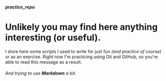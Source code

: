 ##### practice_repo

Unlikely you may find here anything interesting (or useful).
============================================================

I store here some scripts I used to write for just fun *(and practice of course)* or as an exercise.
Right now I'm practicing using Git and GitHub, so you're able to read this message as a result.

###### And trying to use **Markdown** a bit.
